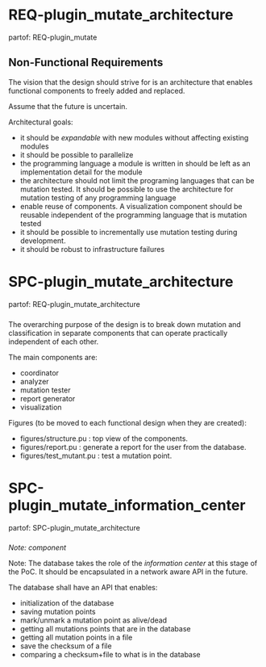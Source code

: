 # REQ-plugin_mutate_architecture
partof: REQ-plugin_mutate
###

## Non-Functional Requirements

The vision that the design should strive for is an architecture that enables functional components to freely added and replaced.

Assume that the future is uncertain.

Architectural goals:
 * it should be *expandable* with new modules without affecting existing modules
 * it should be possible to parallelize
 * the programming language a module is written in should be left as an implementation detail for the module
 * the architecture should not limit the programing languages that can be mutation tested. It should be possible to use the architecture for mutation testing of any programming language
 * enable reuse of components. A visualization component should be reusable independent of the programming language that is mutation tested
 * it should be possible to incrementally use mutation testing during development.
 * it should be robust to infrastructure failures

# SPC-plugin_mutate_architecture
partof: REQ-plugin_mutate_architecture
###

The overarching purpose of the design is to break down mutation and
classification in separate components that can operate practically independent
of each other.

The main components are:
 * coordinator
 * analyzer
 * mutation tester
 * report generator
 * visualization

Figures (to be moved to each functional design when they are created):
 * figures/structure.pu : top view of the components.
 * figures/report.pu : generate a report for the user from the database.
 * figures/test_mutant.pu : test a mutation point.

# SPC-plugin_mutate_information_center
partof: SPC-plugin_mutate_architecture
###
*Note: component*

Note: The database takes the role of the *information center* at this stage of
the PoC. It should be encapsulated in a network aware API in the future.

The database shall have an API that enables:
 * initialization of the database
 * saving mutation points
 * mark/unmark a mutation point as alive/dead
 * getting all mutations points that are in the database
 * getting all mutation points in a file
 * save the checksum of a file
 * comparing a checksum+file to what is in the database
